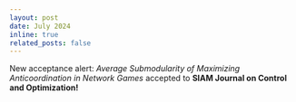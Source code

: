 ```yaml
---
layout: post
date: July 2024
inline: true
related_posts: false
---
```


New acceptance alert: <em> Average Submodularity of Maximizing Anticoordination in Network Games </em> accepted to **SIAM Journal on Control and Optimization!**

